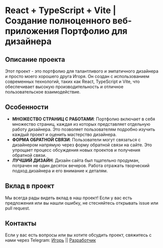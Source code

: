 # React + TypeScript + Vite | Создание полноценного веб-приложения Портфолио для дизайнера

## Описание проекта

Этот проект - это портфолио для талантливого и эмпатичного дизайнера и просто моего хорошего друга Игоря. Он создан с использованием современных технологий, таких как React, TypeScript и Vite, что обеспечивает высокую производительность и отличное пользовательское взаимодействие.

## Особенности

- **МНОЖЕСТВО СТРАНИЦ С РАБОТАМИ**: Портфолио включает в себя множество страниц, каждая из которых представляет отдельную работу дизайнера. Это позволяет пользователям подробно изучить каждый проект и оценить мастерство дизайнера.
- **ФОРМА ОБРАТНОЙ СВЯЗИ**: Пользователи могут связаться с дизайнером напрямую через форму обратной связи на сайте. Это упрощает процесс обсуждения новых проектов и получения обратной связи.
- **ЛУЧШИЙ ДИЗАЙН**: Дизайн сайта был тщательно продуман, потрачен не один десяток вечеров. Работа отражать творческий подход дизайнера и его внимание к деталям.


## Вклад в проект

Мы всегда рады видеть вклад в наш проект! Если у вас есть предложения или вы нашли ошибку, не стесняйтесь открывать issue или pull request.

## Контакты

Если у вас есть вопросы или вы хотите обсудить проект, свяжитесь с нами через Telegram: [Игорь](https://t.me/StarflowDesign) || [Разработчик](https://t.me/p11baby)

